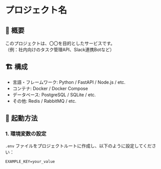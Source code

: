 # プロジェクト名

## 📌 概要
このプロジェクトは、〇〇を目的としたサービスです。  
（例：社内向けのタスク管理API、Slack連携Botなど）

## 🏗️ 構成
- 言語・フレームワーク: Python / FastAPI / Node.js / etc.
- コンテナ: Docker / Docker Compose
- データベース: PostgreSQL / SQLite / etc.
- その他: Redis / RabbitMQ / etc.

## 🚀 起動方法

### 1. 環境変数の設定
`.env` ファイルをプロジェクトルートに作成し、以下のように設定してください：

```env
EXAMPLE_KEY=your_value
